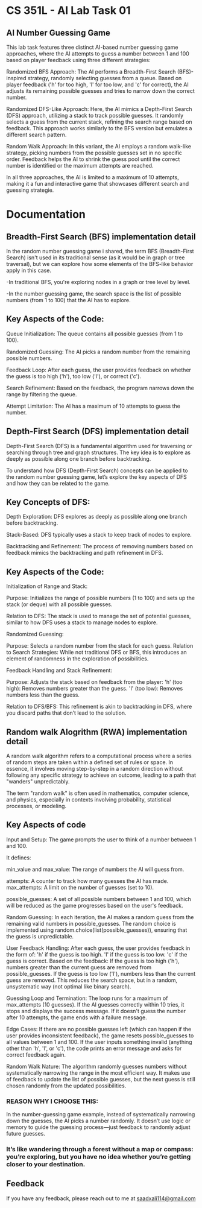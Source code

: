 
# CS 351L - AI Lab Task 01

## AI Number Guessing Game 

This lab task features three distinct AI-based number guessing game approaches, where the AI attempts to guess a number between 1 and 100 based on player feedback using three different strategies:

Randomized BFS Approach: The AI performs a Breadth-First Search (BFS)-inspired strategy, randomly selecting guesses from a queue. Based on player feedback ('h' for too high, 'l' for too low, and 'c' for correct), the AI adjusts its remaining possible guesses and tries to narrow down the correct number.

Randomized DFS-Like Approach: Here, the AI mimics a Depth-First Search (DFS) approach, utilizing a stack to track possible guesses. It randomly selects a guess from the current stack, refining the search range based on feedback. This approach works similarly to the BFS version but emulates a different search pattern.

Random Walk Approach: In this variant, the AI employs a random walk-like strategy, picking numbers from the possible guesses set in no specific order. Feedback helps the AI to shrink the guess pool until the correct number is identified or the maximum attempts are reached.

In all three approaches, the AI is limited to a maximum of 10 attempts, making it a fun and interactive game that showcases different search and guessing strategie.



# Documentation
## Breadth-First Search (BFS) implementation detail

In the random number guessing game i shared, the term BFS (Breadth-First Search) isn't used in its traditional sense (as it would be in graph or tree traversal), but we can explore how some elements of the BFS-like behavior apply in this case.

-In traditional BFS, you're exploring nodes in a graph or tree level by level.

-In the number guessing game, the search space is the list of possible numbers (from 1 to 100) that the AI has to explore.

## Key Aspects of the Code:

Queue Initialization: The queue contains all possible guesses (from 1 to 100).

Randomized Guessing: The AI picks a random number from the remaining possible numbers.

Feedback Loop: After each guess, the user provides feedback on whether the guess is too high ('h'), too low ('l'), or correct ('c').

Search Refinement: Based on the feedback, the program narrows down the range by filtering the queue.

Attempt Limitation: The AI has a maximum of 10 attempts to guess the number.



## Depth-First Search (DFS) implementation detail

Depth-First Search (DFS) is a fundamental algorithm used for traversing or searching through tree and graph structures. The key idea is to explore as deeply as possible along one branch before backtracking.

To understand how DFS (Depth-First Search) concepts can be applied to the random number guessing game, let’s explore the key aspects of DFS and how they can be related to the game.

## Key Concepts of DFS:

Depth Exploration: DFS explores as deeply as possible along one branch before backtracking.

Stack-Based: DFS typically uses a stack to keep track of nodes to explore.

Backtracking and Refinement: The process of removing numbers based on feedback mimics the backtracking and path refinement in DFS.

## Key Aspects of the Code:

Initialization of Range and Stack:

Purpose: Initializes the range of possible numbers (1 to 100) and sets up the stack (or deque) with all possible guesses.

Relation to DFS: The stack is used to manage the set of potential guesses, similar to how DFS uses a stack to manage nodes to explore.

Randomized Guessing:

Purpose: Selects a random number from the stack for each guess. Relation to Search Strategies: While not traditional DFS or BFS, this introduces an element of randomness in the exploration of possibilities.

Feedback Handling and Stack Refinement:

Purpose: Adjusts the stack based on feedback from the player: 'h' (too high): Removes numbers greater than the guess. 'l' (too low): Removes numbers less than the guess.

Relation to DFS/BFS: This refinement is akin to backtracking in DFS, where you discard paths that don’t lead to the solution.

## Random walk Alogrithm (RWA) implementation detail

A random walk algorithm refers to a computational process where a series of random steps are taken within a defined set of rules or space. In essence, it involves moving step-by-step in a random direction without following any specific strategy to achieve an outcome, leading to a path that "wanders" unpredictably.

The term "random walk" is often used in mathematics, computer science, and physics, especially in contexts involving probability, statistical processes, or modeling.

## Key Aspects of code

Input and Setup:
The game prompts the user to think of a number between 1 and 100.

It defines:

min_value and max_value: The range of numbers the AI will guess from.

attempts: A counter to track how many guesses the AI has made. max_attempts: A limit on the number of guesses (set to 10).

possible_guesses: A set of all possible numbers between 1 and 100, which will be reduced as the game progresses based on the user's feedback.

Random Guessing:
In each iteration, the AI makes a random guess from the remaining valid numbers in possible_guesses. The random choice is implemented using random.choice(list(possible_guesses)), ensuring that the guess is unpredictable.

User Feedback Handling: After each guess, the user provides feedback in the form of: 'h' if the guess is too high. 'l' if the guess is too low. 'c' if the guess is correct. Based on the feedback: If the guess is too high ('h'), numbers greater than the current guess are removed from possible_guesses. If the guess is too low ('l'), numbers less than the current guess are removed. This reduces the search space, but in a random, unsystematic way (not optimal like binary search).

Guessing Loop and Termination: The loop runs for a maximum of max_attempts (10 guesses). If the AI guesses correctly within 10 tries, it stops and displays the success message. If it doesn't guess the number after 10 attempts, the game ends with a failure message.

Edge Cases: If there are no possible guesses left (which can happen if the user provides inconsistent feedback), the game resets possible_guesses to all values between 1 and 100. If the user inputs something invalid (anything other than 'h', 'l', or 'c'), the code prints an error message and asks for correct feedback again.

Random Walk Nature: The algorithm randomly guesses numbers without systematically narrowing the range in the most efficient way. It makes use of feedback to update the list of possible guesses, but the next guess is still chosen randomly from the updated possibilities.

### REASON WHY I CHOOSE THIS: 
In the number-guessing game example, instead of systematically narrowing down the guesses, the AI picks a number randomly. It doesn’t use logic or memory to guide the guessing process—just feedback to randomly adjust future guesses.

### It’s like wandering through a forest without a map or compass: you’re exploring, but you have no idea whether you’re getting closer to your destination.


##  Feedback

If you have any feedback, please reach out to me at saadxali114@gmail.com

